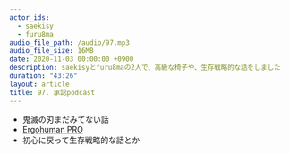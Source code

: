 ```yaml
---
actor_ids:
  - saekisy
  - furu8ma
audio_file_path: /audio/97.mp3
audio_file_size: 16MB
date: 2020-11-03 00:00:00 +0900
description: saekisyとfuru8maの2人で、高級な椅子や、生存戦略的な話をしました
duration: "43:26"
layout: article
title: 97. 承認podcast
---
```


- 鬼滅の刃まだみてない話
- [Ergohuman PRO](https://www.ergohuman.jp/product/ergohuman_pro.php)
- 初心に戻って生存戦略的な話とか
